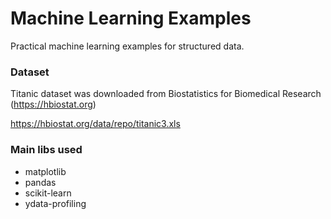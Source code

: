 # Machine Learning Examples

Practical machine learning examples for structured data.


### Dataset

Titanic dataset was downloaded from Biostatistics for Biomedical Research (https://hbiostat.org)

https://hbiostat.org/data/repo/titanic3.xls


### Main libs used

* matplotlib
* pandas
* scikit-learn
* ydata-profiling
